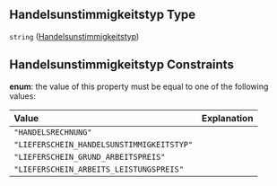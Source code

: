 ## Handelsunstimmigkeitstyp Type

`string` ([Handelsunstimmigkeitstyp](handelsunstimmigkeitstyp.md))

## Handelsunstimmigkeitstyp Constraints

**enum**: the value of this property must be equal to one of the following values:

| Value                                     | Explanation |
| :---------------------------------------- | :---------- |
| `"HANDELSRECHNUNG"`                       |             |
| `"LIEFERSCHEIN_HANDELSUNSTIMMIGKEITSTYP"` |             |
| `"LIEFERSCHEIN_GRUND_ARBEITSPREIS"`       |             |
| `"LIEFERSCHEIN_ARBEITS_LEISTUNGSPREIS"`   |             |
